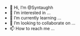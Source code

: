 - 👋 Hi, I’m @Syntaughh
- 👀 I’m interested in ...
- 🌱 I’m currently learning ...
- 💞️ I’m looking to collaborate on ...
- 📫 How to reach me ...

<!---
Syntaughh/Syntaughh is a ✨ special ✨ repository because its `README.md` (this file) appears on your GitHub profile.
You can click the Preview link to take a look at your changes.
--->
